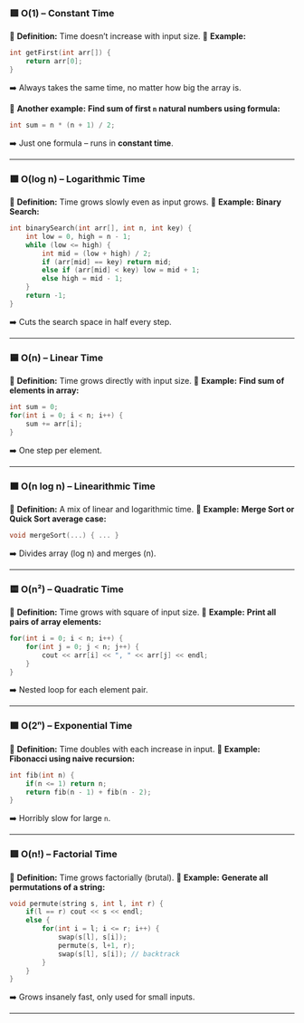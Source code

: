 ### 🟥 **O(1) – Constant Time**

🔹 **Definition:** Time doesn’t increase with input size.
🔹 **Example:**

```cpp
int getFirst(int arr[]) {
    return arr[0];
}
```

➡️ Always takes the same time, no matter how big the array is.

🔹 **Another example:**
**Find sum of first `n` natural numbers using formula:**

```cpp
int sum = n * (n + 1) / 2;
```

➡️ Just one formula – runs in **constant time**.

---

### 🟩 **O(log n) – Logarithmic Time**

🔹 **Definition:** Time grows slowly even as input grows.
🔹 **Example:**
**Binary Search:**

```cpp
int binarySearch(int arr[], int n, int key) {
    int low = 0, high = n - 1;
    while (low <= high) {
        int mid = (low + high) / 2;
        if (arr[mid] == key) return mid;
        else if (arr[mid] < key) low = mid + 1;
        else high = mid - 1;
    }
    return -1;
}
```

➡️ Cuts the search space in half every step.

---

### 🟦 **O(n) – Linear Time**

🔹 **Definition:** Time grows directly with input size.
🔹 **Example:**
**Find sum of elements in array:**

```cpp
int sum = 0;
for(int i = 0; i < n; i++) {
    sum += arr[i];
}
```

➡️ One step per element.

---

### 🟧 **O(n log n) – Linearithmic Time**

🔹 **Definition:** A mix of linear and logarithmic time.
🔹 **Example:**
**Merge Sort or Quick Sort average case:**

```cpp
void mergeSort(...) { ... }
```

➡️ Divides array (log n) and merges (n).

---

### 🟨 **O(n²) – Quadratic Time**

🔹 **Definition:** Time grows with square of input size.
🔹 **Example:**
**Print all pairs of array elements:**

```cpp
for(int i = 0; i < n; i++) {
    for(int j = 0; j < n; j++) {
        cout << arr[i] << ", " << arr[j] << endl;
    }
}
```

➡️ Nested loop for each element pair.

---

### 🟪 **O(2ⁿ) – Exponential Time**

🔹 **Definition:** Time doubles with each increase in input.
🔹 **Example:**
**Fibonacci using naive recursion:**

```cpp
int fib(int n) {
    if(n <= 1) return n;
    return fib(n - 1) + fib(n - 2);
}
```

➡️ Horribly slow for large `n`.

---

### 🟥 **O(n!) – Factorial Time**

🔹 **Definition:** Time grows factorially (brutal).
🔹 **Example:**
**Generate all permutations of a string:**

```cpp
void permute(string s, int l, int r) {
    if(l == r) cout << s << endl;
    else {
        for(int i = l; i <= r; i++) {
            swap(s[l], s[i]);
            permute(s, l+1, r);
            swap(s[l], s[i]); // backtrack
        }
    }
}
```

➡️ Grows insanely fast, only used for small inputs.

---
